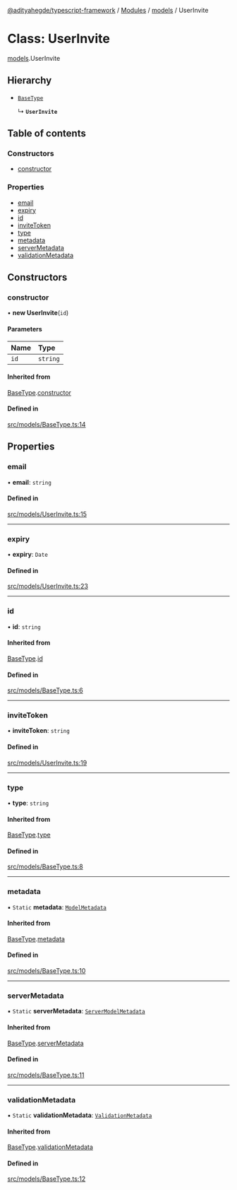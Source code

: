 [@adityahegde/typescript-framework](../README.md) / [Modules](../modules.md) / [models](../modules/models.md) / UserInvite

# Class: UserInvite

[models](../modules/models.md).UserInvite

## Hierarchy

- [`BaseType`](models.BaseType.md)

  ↳ **`UserInvite`**

## Table of contents

### Constructors

- [constructor](models.UserInvite.md#constructor)

### Properties

- [email](models.UserInvite.md#email)
- [expiry](models.UserInvite.md#expiry)
- [id](models.UserInvite.md#id)
- [inviteToken](models.UserInvite.md#invitetoken)
- [type](models.UserInvite.md#type)
- [metadata](models.UserInvite.md#metadata)
- [serverMetadata](models.UserInvite.md#servermetadata)
- [validationMetadata](models.UserInvite.md#validationmetadata)

## Constructors

### constructor

• **new UserInvite**(`id`)

#### Parameters

| Name | Type |
| :------ | :------ |
| `id` | `string` |

#### Inherited from

[BaseType](models.BaseType.md).[constructor](models.BaseType.md#constructor)

#### Defined in

[src/models/BaseType.ts:14](https://github.com/AdityaHegde/typescript-framework/blob/8035b74/src/models/BaseType.ts#L14)

## Properties

### email

• **email**: `string`

#### Defined in

[src/models/UserInvite.ts:15](https://github.com/AdityaHegde/typescript-framework/blob/8035b74/src/models/UserInvite.ts#L15)

___

### expiry

• **expiry**: `Date`

#### Defined in

[src/models/UserInvite.ts:23](https://github.com/AdityaHegde/typescript-framework/blob/8035b74/src/models/UserInvite.ts#L23)

___

### id

• **id**: `string`

#### Inherited from

[BaseType](models.BaseType.md).[id](models.BaseType.md#id)

#### Defined in

[src/models/BaseType.ts:6](https://github.com/AdityaHegde/typescript-framework/blob/8035b74/src/models/BaseType.ts#L6)

___

### inviteToken

• **inviteToken**: `string`

#### Defined in

[src/models/UserInvite.ts:19](https://github.com/AdityaHegde/typescript-framework/blob/8035b74/src/models/UserInvite.ts#L19)

___

### type

• **type**: `string`

#### Inherited from

[BaseType](models.BaseType.md).[type](models.BaseType.md#type)

#### Defined in

[src/models/BaseType.ts:8](https://github.com/AdityaHegde/typescript-framework/blob/8035b74/src/models/BaseType.ts#L8)

___

### metadata

▪ `Static` **metadata**: [`ModelMetadata`](models.ModelMetadata.md)

#### Inherited from

[BaseType](models.BaseType.md).[metadata](models.BaseType.md#metadata)

#### Defined in

[src/models/BaseType.ts:10](https://github.com/AdityaHegde/typescript-framework/blob/8035b74/src/models/BaseType.ts#L10)

___

### serverMetadata

▪ `Static` **serverMetadata**: [`ServerModelMetadata`](models.ServerModelMetadata.md)

#### Inherited from

[BaseType](models.BaseType.md).[serverMetadata](models.BaseType.md#servermetadata)

#### Defined in

[src/models/BaseType.ts:11](https://github.com/AdityaHegde/typescript-framework/blob/8035b74/src/models/BaseType.ts#L11)

___

### validationMetadata

▪ `Static` **validationMetadata**: [`ValidationMetadata`](models.ValidationMetadata.md)

#### Inherited from

[BaseType](models.BaseType.md).[validationMetadata](models.BaseType.md#validationmetadata)

#### Defined in

[src/models/BaseType.ts:12](https://github.com/AdityaHegde/typescript-framework/blob/8035b74/src/models/BaseType.ts#L12)
